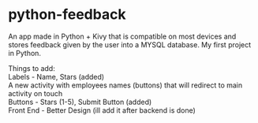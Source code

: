 # python-feedback
 An app made in Python + Kivy that is compatible on most devices and stores feedback given by the user into a MYSQL database. My first project in Python.

 Things to add:\
  Labels - Name, Stars (added)\
  A new activity with employees names (buttons) that will redirect to main activity on touch\
  Buttons - Stars (1-5), Submit Button (added)\
  Front End - Better Design (ill add it after backend is done)
